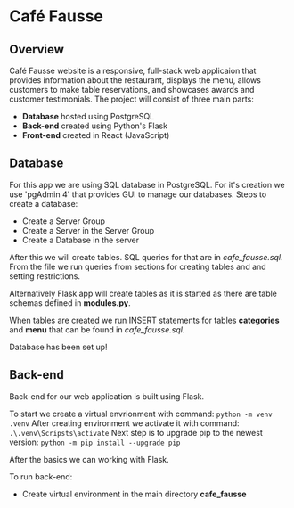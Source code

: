 # Café Fausse

## Overview

Café Fausse website is a responsive, full-stack web applicaion that provides information about the restaurant, displays the menu, allows customers to make table reservations, and showcases awards and customer testimonials. The project will consist of three main parts:

- **Database** hosted using PostgreSQL
- **Back-end** created using Python's Flask
- **Front-end** created in React (JavaScript)

## Database

For this app we are using SQL database in PostgreSQL. For it's creation we use 'pgAdmin 4' that provides GUI to manage our databases.
Steps to create a database:

- Create a Server Group
- Create a Server in the Server Group
- Create a Database in the server

After this we will create tables. SQL queries for that are in _cafe_fausse.sql_.
From the file we run queries from sections for creating tables and and setting restrictions.

Alternatively Flask app will create tables as it is started as there are table schemas defined in **modules.py**.

When tables are created we run INSERT statements for tables **categories** and **menu** that can be found in _cafe_fausse.sql_.

Database has been set up!

## Back-end

Back-end for our web application is built using Flask.

To start we create a virtual envrionment with command: `python -m venv .venv`
After creating environment we activate it with command: `.\.venv\Scripsts\activate`
Next step is to upgrade pip to the newest version: `python -m pip install --upgrade pip`

After the basics we can working with Flask.

To run back-end:

- Create virtual environment in the main directory **cafe_fausse**
